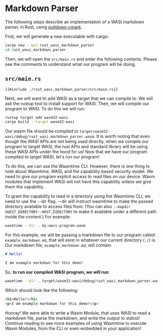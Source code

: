 # Markdown Parser

The following steps describe an implementation of a WASI markdown parser, in Rust, using [pulldown-cmark](https://github.com/raphlinus/pulldown-cmark).

First, we will generate a new executable with cargo:

```bash
cargo new --bin rust_wasi_markdown_parser
cd rust_wasi_markdown_parser
```

Then, we will open the `src/main.rs` and enter the following contents. Please see the comments to understand what our program will be doing.

## `src/main.rs`

```rust,should_panic
{{#include ./rust_wasi_markdown_parser/src/main.rs}}
```

Next, we will want to add WASI as a target that we can compile to. We will ask the rustup tool to install support for WASI. Then, we will compile our program to WASI. To do this we will run:

```bash
rustup target add wasm32-wasi
cargo build --target wasm32-wasi
```

Our wasm file should be compiled to `target/wasm32-wasi/debug/rust_wasi_markdown_parser.wasm`. It is worth noting that even though the WASI APIs are not being used directly, when we compile our program to target WASI, the rust APIs and standard library will be using these WASI APIs under the hood for us! Now that we have our program compiled to target WASI, let's run our program!

To do this, we can use the Wasmtime CLI. However, there is one thing to note about Wasmtime, WASI, and the capability based security model. We need to give our program explicit access to read files on our device. Wasm modules that implement WASI will not have this capability unless we give them the capability.

To grant the capability to read in a directory using the Wasmtime CLI, we need to use the --dir flag. --dir will instruct wasmtime to make the passed directory available to access files from. (You can also `--mapdir GUEST_DIRECTORY::HOST_DIRECTORY` to make it available under a different path inside the content.) For example:

```bash
wasmtime --dir . my-wasi-program.wasm
```

For this example, we will be passing a markdown file to our program called: `example_markdown.md`, that will exist in whatever our current directory (`./`) is. Our markdown file, `example_markdown.md`, will contain:

```md
# Hello!

I am example markdown for this demo!
```

So, **to run our compiled WASI program, we will run**:

```bash
wasmtime --dir . target/wasm32-wasi/debug/rust_wasi_markdown_parser.wasm -- ./example_markdown.md
```

Which should look like the following:

```html 
<h1>Hello!</h1>
<p>I am example markdown for this demo!</p>
```

Hooray! We were able to write a Wasm Module, that uses WASI to read a markdown file, parse the markdown, and write the output to stdout! Continue reading to see more examples of using Wasmtime to execute Wasm Modules, from the CLI or even embedded in your application!

